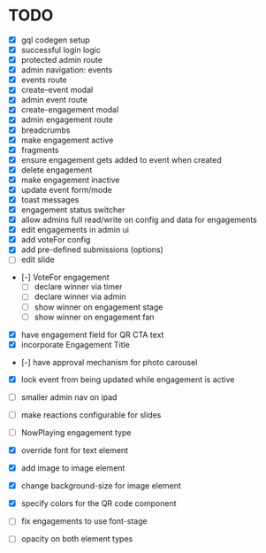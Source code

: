 # TODO

- [x] gql codegen setup
- [x] successful login logic
- [x] protected admin route
- [x] admin navigation: events
- [x] events route
- [x] create-event modal
- [x] admin event route
- [x] create-engagement modal
- [x] admin engagement route
- [x] breadcrumbs
- [x] make engagement active
- [x] fragments
- [x] ensure engagement gets added to event when created
- [x] delete engagement
- [x] make engagement inactive
- [x] update event form/mode
- [x] toast messages
- [x] engagement status switcher
- [x] allow admins full read/write on config and data for engagements
- [x] edit engagements in admin ui
- [x] add voteFor config
- [x] add pre-defined submissions (options)
- [ ] edit slide
- [-] VoteFor engagement
  - [ ] declare winner via timer
  - [ ] declare winner via admin
  - [ ] show winner on engagement stage
  - [ ] show winner on engagement fan
- [x] have engagement field for QR CTA text
- [x] incorporate Engagement Title
- [-] have approval mechanism for photo carousel
- [x] lock event from being updated while engagement is active
- [ ] smaller admin nav on ipad
- [ ] make reactions configurable for slides
- [ ] NowPlaying engagement type

- [x] override font for text element
- [x] add image to image element
- [x] change background-size for image element
- [x] specify colors for the QR code component
- [ ] fix engagements to use font-stage
- [ ] opacity on both element types
